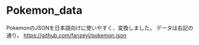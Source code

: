 # Pokemon_data

PokemonのJSONを日本語向けに使いやすく、変換しました。
データは右記の通り。
https://github.com/fanzeyi/pokemon.json
